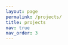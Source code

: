 ```yaml
---
layout: page
permalink: /projects/
title: projects
nav: true
nav_order: 3
---
```


<div id="repo-grid" style="display: flex; flex-wrap: wrap; gap: 1em; justify-content: space-between;"></div>

<script>
async function fetchReadmeSnippet(owner, repo) {
  try {
    const response = await fetch(`https://api.github.com/repos/${owner}/${repo}/readme`);
    const data = await response.json();
    const decoded = atob(data.content || "");
    const snippet = decoded.split('\n').slice(0, 8).join('\n'); // First 8 lines
    return snippet;
  } catch (error) {
    return "(Could not load README)";
  }
}

async function addRepoCard(owner, repo) {
  const snippet = await fetchReadmeSnippet(owner, repo);
  const container = document.getElementById('repo-grid');

  const card = document.createElement('div');
  card.style.flex = '1 1 calc(50% - 1em)';
  card.style.border = '1px solid #ccc';
  card.style.padding = '1em';
  card.style.borderRadius = '8px';
  card.style.backgroundColor = '#fdfdfd';
  card.style.boxShadow = '2px 2px 5px rgba(0,0,0,0.05)';
  card.style.whiteSpace = 'pre-wrap';

  card.innerHTML = `
    <h3><a href="https://github.com/${owner}/${repo}" target="_blank">${repo}</a></h3>
    <pre style="font-size: 0.9em; font-family: monospace;">${snippet}</pre>
  `;

  container.appendChild(card);
}

const repos = [
  ['borjanG', '2023-transformers-rotf'],
  ['borjanG', '2023-transformers'],
  ['borjanG', '2022-stefan-control'],
  ['borjanG', '2022-turnpike-pde-resnets'],
  ['borjanG', 'optimal.controller'],
  ['borjanG', 'dynamical.systems'],
  ['HugoKoubbi', '2024-transformers-dotm'],
  ['KimiSun18', '2024-gauss-kde-attention'],
];

repos.forEach(([owner, repo]) => addRepoCard(owner, repo));
</script>
